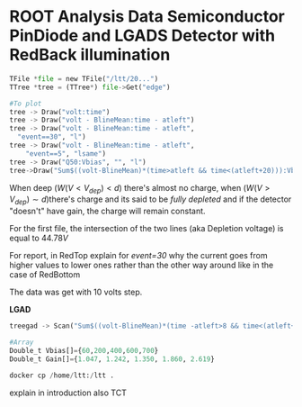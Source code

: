# ROOT Analysis Data Semiconductor PinDiode and LGADS Detector with RedBack illumination

```python
TFile *file = new TFile("/ltt/20...")
TTree *tree = (TTree*) file->Get("edge")

#To plot
tree -> Draw("volt:time")
tree -> Draw("volt - BlineMean:time - atleft")
tree -> Draw("volt - BlineMean:time - atleft",
  "event==30", "l")
tree -> Draw("volt - BlineMean:time - atleft",
    "event==5", "lsame")
tree -> Draw("Q50:Vbias", "", "l")
tree->Draw("Sum$((volt-BlineMean)*(time>atleft && time<(atleft+20))):Vbias","","l")

```

When deep ($W(V<V_{dep})< d$) there's almost no charge, when ($W(V>V_{dep})\sim d$)there's charge and its said to be _fully depleted_ and if the detector "doesn't" have gain, the charge will remain constant.

For the first file, the intersection of the two lines (aka Depletion voltage) is equal to $44.78 V$

For report, in RedTop explain for _event=30_ why the current goes from higher values to lower ones rather than the other way around like in the case of RedBottom

The data was get with 10 volts step.

**LGAD**

```python
treegad -> Scan("Sum$((volt-BlineMean)*(time -atleft>8 && time<(atleft+22)))","Vbias==200","")

#Array
Double_t Vbias[]={60,200,400,600,700}
Double_t Gain[]={1.047, 1.242, 1.350, 1.860, 2.619}

docker cp /home/ltt:/ltt .

```

explain in introduction also TCT
